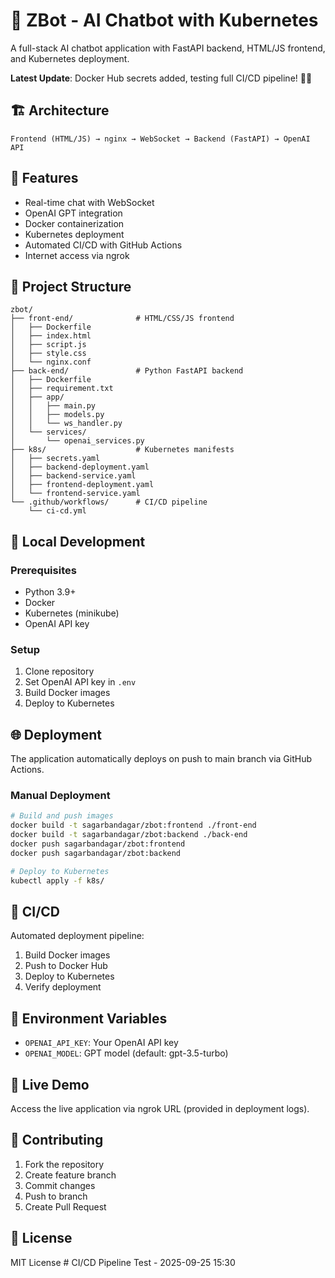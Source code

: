# 🤖 ZBot - AI Chatbot with Kubernetes

A full-stack AI chatbot application with FastAPI backend, HTML/JS frontend, and Kubernetes deployment.

**Latest Update**: Docker Hub secrets added, testing full CI/CD pipeline! 🚀✅

## 🏗️ Architecture

```
Frontend (HTML/JS) → nginx → WebSocket → Backend (FastAPI) → OpenAI API
```

## 🚀 Features

- Real-time chat with WebSocket
- OpenAI GPT integration
- Docker containerization
- Kubernetes deployment
- Automated CI/CD with GitHub Actions
- Internet access via ngrok

## 📁 Project Structure

```
zbot/
├── front-end/              # HTML/CSS/JS frontend
│   ├── Dockerfile
│   ├── index.html
│   ├── script.js
│   ├── style.css
│   └── nginx.conf
├── back-end/               # Python FastAPI backend
│   ├── Dockerfile
│   ├── requirement.txt
│   ├── app/
│   │   ├── main.py
│   │   ├── models.py
│   │   └── ws_handler.py
│   └── services/
│       └── openai_services.py
├── k8s/                    # Kubernetes manifests
│   ├── secrets.yaml
│   ├── backend-deployment.yaml
│   ├── backend-service.yaml
│   ├── frontend-deployment.yaml
│   └── frontend-service.yaml
└── .github/workflows/      # CI/CD pipeline
    └── ci-cd.yml
```

## 🔧 Local Development

### Prerequisites
- Python 3.9+
- Docker
- Kubernetes (minikube)
- OpenAI API key

### Setup
1. Clone repository
2. Set OpenAI API key in `.env`
3. Build Docker images
4. Deploy to Kubernetes

## 🌐 Deployment

The application automatically deploys on push to main branch via GitHub Actions.

### Manual Deployment
```bash
# Build and push images
docker build -t sagarbandagar/zbot:frontend ./front-end
docker build -t sagarbandagar/zbot:backend ./back-end
docker push sagarbandagar/zbot:frontend
docker push sagarbandagar/zbot:backend

# Deploy to Kubernetes
kubectl apply -f k8s/
```

## 🔄 CI/CD

Automated deployment pipeline:
1. Build Docker images
2. Push to Docker Hub
3. Deploy to Kubernetes
4. Verify deployment

## 📝 Environment Variables

- `OPENAI_API_KEY`: Your OpenAI API key
- `OPENAI_MODEL`: GPT model (default: gpt-3.5-turbo)

## 🚀 Live Demo

Access the live application via ngrok URL (provided in deployment logs).

## 🤝 Contributing

1. Fork the repository
2. Create feature branch
3. Commit changes
4. Push to branch
5. Create Pull Request

## 📄 License

MIT License
 #   C I / C D   P i p e l i n e   T e s t   -   2 0 2 5 - 0 9 - 2 5   1 5 : 3 0  
 